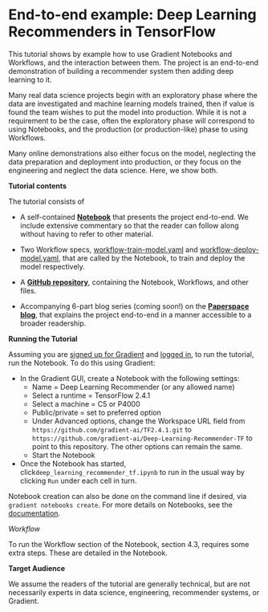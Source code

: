 # End-to-end example: Deep Learning Recommenders in TensorFlow

This tutorial shows by example how to use Gradient Notebooks and Workflows, and the interaction between them. The project is an end-to-end demonstration of building a recommender system then adding deep learning to it.

Many real data science projects begin with an exploratory phase where the data are investigated and machine learning models trained, then if value is found the team wishes to put the model into production. While it is not a requirement to be the case, often the exploratory phase will correspond to using Notebooks, and the production \(or production-like\) phase to using Workflows.

Many online demonstrations also either focus on the model, neglecting the data preparation and deployment into production, or they focus on the engineering and neglect the data science. Here, we show both.

**Tutorial contents**

The tutorial consists of

* A self-contained [**Notebook**](https://github.com/gradient-ai/Deep-Learning-Recommender-TF/blob/main/deep_learning_recommender_tf.ipynb) that presents the project end-to-end. We include extensive commentary so that the reader can follow along without having to refer to other material.
* Two Workflow specs, [workflow-train-model.yaml](https://github.com/gradient-ai/Deep-Learning-Recommender-TF/blob/main/workflow-train-model.yaml) and [workflow-deploy-model.yaml](https://github.com/gradient-ai/Deep-Learning-Recommender-TF/blob/main/workflow-deploy-model.yaml), that are called by the Notebook, to train and deploy the model respectively.

* A [**GitHub repository**](https://github.com/gradient-ai/Deep-Learning-Recommender-TF), containing the Notebook, Workflows, and other files.

* Accompanying 6-part blog series \(coming soon!\) on the [**Paperspace blog**](https://blog.paperspace.com), that explains the project end-to-end in a manner accessible to a broader readership.

**Running the Tutorial**

Assuming you are [signed up for Gradient](https://console.paperspace.com/signup?gradient=true) and [logged in](https://docs.paperspace.com/gradient/get-started/quick-start#logging-in-for-the-first-time), to run the tutorial, run the Notebook. To do this using Gradient:

* In the Gradient GUI, create a Notebook with the following settings:
  * Name = Deep Learning Recommender \(or any allowed name\)
  * Select a runtime = TensorFlow 2.4.1
  * Select a machine = C5 or P4000
  * Public/private = set to preferred option
  * Under Advanced options, change the Workspace URL field from `https://github.com/gradient-ai/TF2.4.1.git` to `https://github.com/gradient-ai/Deep-Learning-Recommender-TF` to point to this repository. The other options can remain the same.
  * Start the Notebook
* Once the Notebook has started, click`deep_learning_recommender_tf.ipynb` to run in the usual way by clicking `Run` under each cell in turn.

Notebook creation can also be done on the command line if desired, via `gradient notebooks create`. For more details on Notebooks, see the [documentation](https://docs.paperspace.com/gradient/explore-train-deploy/notebooks).

_Workflow_

To run the Workflow section of the Notebook, section 4.3, requires some extra steps. These are detailed in the Notebook.

**Target Audience**

We assume the readers of the tutorial are generally technical, but are not necessarily experts in data science, engineering, recommender systems, or Gradient.


